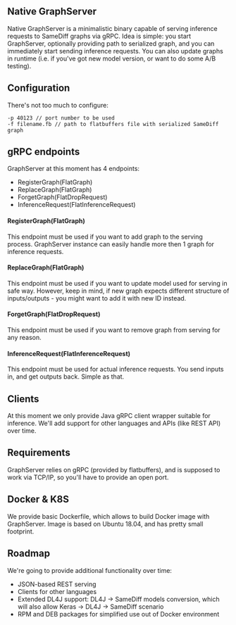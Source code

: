## Native GraphServer

Native GraphServer is a minimalistic binary capable of serving inference requests to SameDiff graphs via gRPC.
Idea is simple: you start GraphServer, optionally providing path to serialized graph, and you can immediately start sending inference requests.
You can also update graphs in runtime (i.e. if you've got new model version, or want to do some A/B testing).

## Configuration

There's not too much to configure:

```
-p 40123 // port number to be used
-f filename.fb // path to flatbuffers file with serialized SameDiff graph
```

## gRPC endpoints

GraphServer at this moment has 4 endpoints:
- RegisterGraph(FlatGraph)
- ReplaceGraph(FlatGraph)
- ForgetGraph(FlatDropRequest)
- InferenceRequest(FlatInferenceRequest)

#### RegisterGraph(FlatGraph)
This endpoint must be used if you want to add graph to the serving process. GraphServer instance can easily handle more then 1 graph for inference requests.

#### ReplaceGraph(FlatGraph)
This endpoint must be used if you want to update model used for serving in safe way. However, keep in mind, if new graph expects different structure of inputs/outputs - you might want to add it with new ID instead.

#### ForgetGraph(FlatDropRequest)
This endpoint must be used if you want to remove graph from serving for any reason.

#### InferenceRequest(FlatInferenceRequest)
This endpoint must be used for actual inference requests. You send inputs in, and get outputs back. Simple as that.

## Clients
At this moment we only provide Java gRPC client wrapper suitable for inference. We'll add support for other languages and APIs (like REST API) over time.

## Requirements

GraphServer relies on gRPC (provided by flatbuffers), and is supposed to work via TCP/IP, so you'll have to provide an open port.

## Docker & K8S

We provide basic Dockerfile, which allows to build Docker image with GraphServer. Image is based on Ubuntu 18.04, and has pretty small footprint.

## Roadmap

We're going to provide additional functionality over time:
- JSON-based REST serving
- Clients for other languages
- Extended DL4J support: DL4J -> SameDiff models conversion, which will also allow Keras -> DL4J -> SameDiff scenario
- RPM and DEB packages for simplified use out of Docker environment